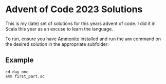# Advent of Code 2023 Solutions

This is my (late) set of solutions for this years advent of code.
I did it in Scala this year as an excuse to learn the language.

To run, ensure you have [Ammonite](https://ammonite.io) installed and run the ```amm``` command on the desired solution in the appropriate subfolder:

## Example

```console
cd day_one
amm first_part.sc
```
